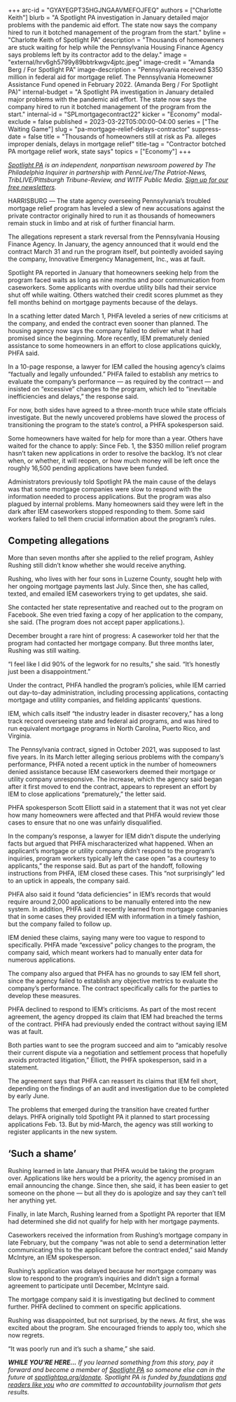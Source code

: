 +++
arc-id = "GYAYEGPT35HGJNGAAVMEFOJFEQ"
authors = ["Charlotte Keith"]
blurb = "A Spotlight PA investigation in January detailed major problems with the pandemic aid effort. The state now says the company hired to run it botched management of the program from the start."
byline = "Charlotte Keith of Spotlight PA"
description = "Thousands of homeowners are stuck waiting for help while the Pennsylvania Housing Finance Agency says problems left by its contractor add to the delay."
image = "external/hrv6gh5799y89bbtrkwgv4jptc.jpeg"
image-credit = "Amanda Berg / For Spotlight PA"
image-description = "Pennsylvania received $350 million in federal aid for mortgage relief. The Pennsylvania Homeowner Assistance Fund opened in February 2022. (Amanda Berg / For Spotlight PA)"
internal-budget = "A Spotlight PA investigation in January detailed major problems with the pandemic aid effort. The state now says the company hired to run it botched management of the program from the start."
internal-id = "SPLmortgagecontract22"
kicker = "Economy"
modal-exclude = false
published = 2023-03-22T05:00:00-04:00
series = ["The Waiting Game"]
slug = "pa-mortgage-relief-delays-contractor"
suppress-date = false
title = "Thousands of homeowners still at risk as Pa. alleges improper denials, delays in mortgage relief"
title-tag = "Contractor botched PA mortgage relief work, state says"
topics = ["Economy"]
+++

<a href="https://www.spotlightpa.org/"><i>Spotlight PA</i></a><i> is an independent, nonpartisan newsroom powered by The Philadelphia Inquirer in partnership with PennLive/The Patriot-News, TribLIVE/Pittsburgh Tribune-Review, and WITF Public Media. </i><a href="https://www.spotlightpa.org/newsletters"><i>Sign up for our free newsletters</i></a><i>.</i>

HARRISBURG —<b> </b>The state agency overseeing Pennsylvania’s troubled mortgage relief program has leveled a slew of new accusations against the private contractor originally hired to run it as thousands of homeowners remain stuck in limbo and at risk of further financial harm.

The allegations represent a stark reversal from the Pennsylvania Housing Finance Agency. In January, the agency announced that it would end the contract March 31 and run the program itself, but pointedly avoided saying the company, Innovative Emergency Management, Inc., was at fault.

Spotlight PA reported in January that homeowners seeking help from the program faced waits as long as nine months and poor communication from caseworkers. Some applicants with overdue utility bills had their service shut off while waiting. Others watched their credit scores plummet as they fell months behind on mortgage payments because of the delays.

<script src="https://www.spotlightpa.org/embed.js" async></script><div data-spl-embed-version="1" data-spl-src="https://www.spotlightpa.org/embeds/newsletter/"></div>

In a scathing letter dated March 1, PHFA leveled a series of new criticisms at the company, and ended the contract even sooner than planned. The housing agency now says the company failed to deliver what it had promised since the beginning. More recently, IEM prematurely denied assistance to some homeowners in an effort to close applications quickly, PHFA said.

In a 10-page response, a lawyer for IEM called the housing agency’s claims “factually and legally unfounded.” PHFA failed to establish any metrics to evaluate the company’s performance — as required by the contract — and insisted on “excessive” changes to the program, which led to “inevitable inefficiencies and delays,” the response said.

For now, both sides have agreed to a three-month truce while state officials investigate. But the newly uncovered problems have slowed the process of transitioning the program to the state’s control, a PHFA spokesperson said.

Some homeowners have waited for help for more than a year. Others have waited for the chance to apply: Since Feb. 1, the $350 million relief program hasn’t taken new applications in order to resolve the backlog. It’s not clear when, or whether, it will reopen, or how much money will be left once the roughly 16,500 pending applications have been funded.

Administrators previously told Spotlight PA the main cause of the delays was that some mortgage companies were slow to respond with the information needed to process applications. But the program was also plagued by internal problems. Many homeowners said they were left in the dark after IEM caseworkers stopped responding to them. Some said workers failed to tell them crucial information about the program’s rules.

## Competing allegations

More than seven months after she applied to the relief program, Ashley Rushing still didn’t know whether she would receive anything.

Rushing, who lives with her four sons in Luzerne County, sought help with her ongoing mortgage payments last July. Since then, she has called, texted, and emailed IEM caseworkers trying to get updates, she said.

She contacted her state representative and reached out to the program on Facebook. She even tried faxing a copy of her application to the company, she said. (The program does not accept paper applications.).

December brought a rare hint of progress: A caseworker told her that the program had contacted her mortgage company. But three months later, Rushing was still waiting.

“I feel like I did 90% of the legwork for no results,” she said. “It’s honestly just been a disappointment.”

<script src="https://www.spotlightpa.org/embed.js" async></script><div data-spl-embed-version="1" data-spl-src="https://www.spotlightpa.org/embeds/tips/?tip_text=Do%20you%20have%20a%20tip%20about%20the%20%3Cb%3Emortgage%20relief%20program%3C%2Fb%3E%3F%20%20We%20want%20to%20hear%20from%20you."></div>

Under the contract, PHFA handled the program’s policies, while IEM carried out day-to-day administration, including processing applications, contacting mortgage and utility companies, and fielding applicants’ questions.

IEM, which calls itself “the industry leader in disaster recovery,” has a long track record overseeing state and federal aid programs, and was hired to run equivalent mortgage programs in North Carolina, Puerto Rico, and Virginia.

The Pennsylvania contract, signed in October 2021, was supposed to last five years. In its March letter alleging serious problems with the company’s performance, PHFA noted a recent uptick in the number of homeowners denied assistance because IEM caseworkers deemed their mortgage or utility company unresponsive. The increase, which the agency said began after it first moved to end the contract, appears to represent an effort by IEM to close applications “prematurely,” the letter said.

PHFA spokesperson Scott Elliott said in a statement that it was not yet clear how many homeowners were affected and that PHFA would review those cases to ensure that no one was unfairly disqualified.

In the company’s response, a lawyer for IEM didn’t dispute the underlying facts but argued that PHFA mischaracterized what happened. When an applicant’s mortgage or utility company didn’t respond to the program’s inquiries, program workers typically left the case open “as a courtesy to applicants,” the response said. But as part of the handoff, following instructions from PHFA, IEM closed these cases. This “not surprisingly” led to an uptick in appeals, the company said.

PHFA also said it found “data deficiencies” in IEM’s records that would require around 2,000 applications to be manually entered into the new system. In addition, PHFA said it recently learned from mortgage companies that in some cases they provided IEM with information in a timely fashion, but the company failed to follow up.

IEM denied these claims, saying many were too vague to respond to specifically. PHFA made “excessive” policy changes to the program, the company said, which meant workers had to manually enter data for numerous applications.

The company also argued that PHFA has no grounds to say IEM fell short, since the agency failed to establish any objective metrics to evaluate the company’s performance. The contract specifically calls for the parties to develop these measures.

PHFA declined to respond to IEM’s criticisms. As part of the most recent agreement, the agency dropped its claim that IEM had breached the terms of the contract. PHFA had previously ended the contract without saying IEM was at fault.

Both parties want to see the program succeed and aim to “amicably resolve their current dispute via a negotiation and settlement process that hopefully avoids protracted litigation,” Elliott, the PHFA spokesperson, said in a statement.

The agreement says that PHFA can reassert its claims that IEM fell short, depending on the findings of an audit and investigation due to be completed by early June.

The problems that emerged during the transition have created further delays. PHFA originally told Spotlight PA it planned to start processing applications Feb. 13. But by mid-March, the agency was still working to register applicants in the new system.

## ‘Such a shame’

Rushing learned in late January that PHFA would be taking the program over. Applications like hers would be a priority, the agency promised in an email announcing the change. Since then, she said, it has been easier to get someone on the phone — but all they do is apologize and say they can’t tell her anything yet.

Finally, in late March, Rushing learned from a Spotlight PA reporter that IEM had determined she did not qualify for help with her mortgage payments.

Caseworkers received the information from Rushing’s mortgage company in late February, but the company “was not able to send a determination letter communicating this to the applicant before the contract ended,” said Mandy McIntyre, an IEM spokesperson.

<script src="https://www.spotlightpa.org/embed.js" async></script><div data-spl-embed-version="1" data-spl-src="https://www.spotlightpa.org/embeds/donate/?teaser_text=Support%20Spotlight%20PA's%20vital%20investigative%20and%20public-service%20journalism%20and%20%3Cb%3Eall%20gifts%20will%20be%20DOUBLED%3C%2Fb%3E%20until%20March%2025%20thanks%20to%20a%20generous%20matching%20gift%20from%20the%20Benter%20Foundation%20in%20Pittsburgh.&eyebrow_text=SUPPORT%20SPOTLIGHT%20PA"></div>

Rushing’s application was delayed because her mortgage company was slow to respond to the program’s inquiries and didn’t sign a formal agreement to participate until December, McIntyre said.

The mortgage company said it is investigating but declined to comment further. PHFA declined to comment on specific applications.

Rushing was disappointed, but not surprised, by the news. At first, she was excited about the program. She encouraged friends to apply too, which she now regrets.

“It was poorly run and it’s such a shame,” she said.

<i><b>WHILE YOU’RE HERE...</b></i><i> If you learned something from this story, pay it forward and become a member of </i><a href="https://www.spotlightpa.org/"><i>Spotlight PA</i></a><i> so someone else can in the future at </i><a href="http://spotlightpa.org/donate"><i>spotlightpa.org/donate</i></a><i>. Spotlight PA is funded by</i><a href="https://www.spotlightpa.org/support"><i> foundations</i></a><i> </i><a href="https://www.spotlightpa.org/support"><i>and readers like you</i></a><i> who are committed to accountability journalism that gets results.</i>
